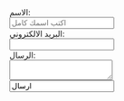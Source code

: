 
<form action="http://www.myserver.gr/comments.php>
<fie ldset>
<legend>اتصل بنا </legend>
<label for="name">الاسم:</labrl><br>
<input type="text"placeholder="اكتب اسمك كامل"><br>
<label for="email">البريد الالكتروني:</label><br>
<input type=:email"placeholder="اكتب عنوان البريد الالكتروني"><br>
<label for="message">الرسال:</label><br>
<textarea plaaceholder="رسالتك"></textarea><br>
<input type="subbmit" value="ارسال">
</fieldset>
</form>

